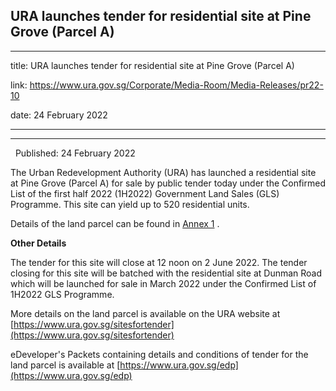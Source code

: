 ## URA launches tender for residential site at Pine Grove (Parcel A)
---
title: URA launches tender for residential site at Pine Grove (Parcel A)

link: https://www.ura.gov.sg/Corporate/Media-Room/Media-Releases/pr22-10

date: 24 February 2022

---

-----------------------------------------------------------------

  Published: 24 February 2022

The Urban Redevelopment Authority (URA) has launched a residential site at Pine Grove (Parcel A) for sale by public tender today under the Confirmed List of the first half 2022 (1H2022) Government Land Sales (GLS) Programme. This site can yield up to 520 residential units.   
  
Details of the land parcel can be found in [Annex 1](https://www.ura.gov.sg/-/media/Corporate/Media-Room/2022/Feb/pr22-10a.pdf) .  
  
**Other Details**   
  
The tender for this site will close at 12 noon on 2 June 2022. The tender closing for this site will be batched with the residential site at Dunman Road which will be launched for sale in March 2022 under the Confirmed List of 1H2022 GLS Programme.  
  
More details on the land parcel is available on the URA website at [https://www.ura.gov.sg/sitesfortender](https://www.ura.gov.sg/sitesfortender)  
  
eDeveloper's Packets containing details and conditions of tender for the land parcel is available at [https://www.ura.gov.sg/edp](https://www.ura.gov.sg/edp)